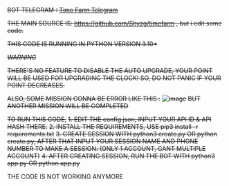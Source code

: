 ~~BOT TELEGRAM : [Time Farm Telegram](https://t.me/TimeFarmCryptoBot?start=9sJZRBahv0TlZKQu)~~

~~THE MAIN SOURCE IS: https://github.com/Shyzg/timefarm , but i edit some code.~~

~~THIS CODE IS RUNNING IN PYTHON VERSION 3.10+~~

~~*WARNING*~~

~~THERE'S NO FEATURE TO DISABLE THE AUTO UPGRADE, YOUR POINT WILL BE USED FOR UPGRADING THE CLOCK!
SO, DO NOT PANIC IF YOUR POINT DECREASES.~~

~~ALSO, SOME MISSION GONNA BE ERROR LIKE THIS :~~
~~![image](https://github.com/user-attachments/assets/509453c4-c504-40cf-9b06-ab2cce72c443)~~
~~BUT ANOTHER MISSION WILL BE COMPLETED~~

~~TO RUN THIS CODE,~~
~~1. EDIT THE config.json, INPUT YOUR API ID & API HASH THERE.~~
~~2. INSTALL THE REQUIREMENTS, USE pip3 install -r requirements.txt~~
~~3. CREATE SESSION WITH python3 create.py OR python create.py, AFTER THAT INPUT YOUR SESSION NAME AND PHONE NUMBER TO MAKE A SESSION. (ONLY 1 ACCOUNT, CANT MULTIPLE ACCOUNT)~~
~~4. AFTER CREATING SESSION, RUN THE BOT WITH python3 app.py OR python app.py~~

THE CODE IS NOT WORKING ANYMORE
